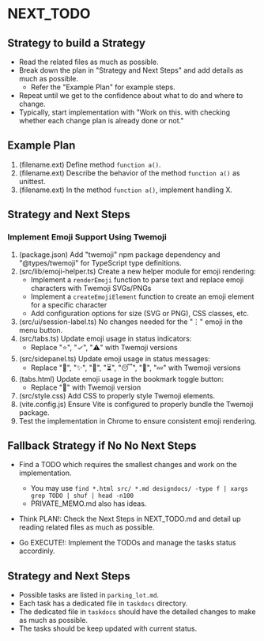 # NEXT_TODO

## Strategy to build a Strategy

- Read the related files as much as possible.
- Break down the plan in "Strategy and Next Steps" and add details as much as possible.
  - Refer the "Example Plan" for example steps.
- Repeat until we get to the confidence about what to do and where to change.
- Typically, start implementation with "Work on this. with checking whether each change plan is already done or not."

## Example Plan

1. (filename.ext) Define method `function a()`.
2. (filename.ext) Describe the behavior of the method `function a()` as unittest.
3. (filename.ext) In the method `function a()`, implement handling X.

## Strategy and Next Steps

### Implement Emoji Support Using Twemoji

1. (package.json) Add "twemoji" npm package dependency and "@types/twemoji" for TypeScript type definitions.
2. (src/lib/emoji-helper.ts) Create a new helper module for emoji rendering:
   - Implement a `renderEmoji` function to parse text and replace emoji characters with Twemoji SVGs/PNGs
   - Implement a `createEmojiElement` function to create an emoji element for a specific character
   - Add configuration options for size (SVG or PNG), CSS classes, etc.
3. (src/ui/session-label.ts) No changes needed for the "⋮" emoji in the menu button.
4. (src/tabs.ts) Update emoji usage in status indicators:
   - Replace "⭐", "✓", "⚠️" with Twemoji versions
5. (src/sidepanel.ts) Update emoji usage in status messages:
   - Replace "🚀", "✨", "🤔", "⏳", "😴", "🚫", "💤" with Twemoji versions
6. (tabs.html) Update emoji usage in the bookmark toggle button:
   - Replace "🔖" with Twemoji version
7. (src/style.css) Add CSS to properly style Twemoji elements.
8. (vite.config.js) Ensure Vite is configured to properly bundle the Twemoji package.
9. Test the implementation in Chrome to ensure consistent emoji rendering.

## Fallback Strategy if No No Next Steps

- Find a TODO which requires the smallest changes and work on the implementation.
  - You may use `find *.html src/ *.md designdocs/ -type f | xargs grep TODO | shuf | head -n100`
  - PRIVATE_MEMO.md also has ideas.

- Think PLAN!: Check the Next Steps in NEXT_TODO.md and detail up reading related files as much as possible.
- Go EXECUTE!: Implement the TODOs and manage the tasks status accordinly.

## Strategy and Next Steps

- Possible tasks are listed in `parking_lot.md`.
- Each task has a dedicated file in `taskdocs` directory.
- The dedicated file in `taskdocs` should have the detailed changes to make as much as possible.
- The tasks should be keep updated with current status.
